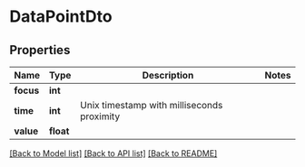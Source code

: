 # DataPointDto

## Properties
Name | Type | Description | Notes
------------ | ------------- | ------------- | -------------
**focus** | **int** |  | 
**time** | **int** | Unix timestamp with milliseconds proximity | 
**value** | **float** |  | 

[[Back to Model list]](../README.md#documentation-for-models) [[Back to API list]](../README.md#documentation-for-api-endpoints) [[Back to README]](../README.md)



